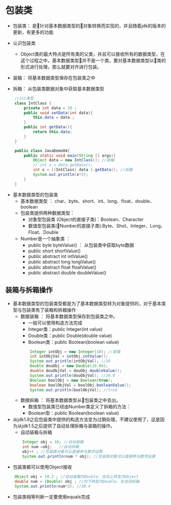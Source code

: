 # 包装类

* 包装类： 是针对基本数据类型的对象转换而实现的，并且随着jdk的版本的更新，有更多的功能

* 认识包装类
    * Object类的最大特点是所有类的父类，并且可以接收所有的数据类型，在这个过程之中，基本数据类型并不是一个类，要对基本数据类型以类的形式进行处理，那么就要对齐进行包装。
* 装箱： 将基本数据类型保存在包装类之中
* 拆箱： 从包装类数据对象中获取基本数据类型

```java
    //int类型
    class IntClass {
        private int data = 10 ;
        public void setData(int data){
            this.data = data ;
        }
        public int getData(){
            return this.data;
        }
    }

    public class JavaDemo04{
        public static void main(String [] args){
            Object data = new IntClass(); //装箱
            // int x = data.getData();
            int x = ((IntClass) data ).getData(); //拆箱
            System.out.println(x*2);
        }
    }
```

* 基本数据类型的包装类
    * 基本数据类型 ： char、byte、short、int、long、float、double、boolean
    * 包装类提供两种数据类型：
        * 对象型包装类 (Object的直接子类)：Boolean、Character
        * 数值型包装类(Number的直接子类):Byte、Shot、Integer、Long、Float、Double
    * Number是一个抽象类 ：
        * public byte byteValue​() ： 从包装类中获取byte数据
        * public short shortValue​()
        * public abstract int intValue​()
        * public abstract long longValue​()
        * public abstract float floatValue​()
        * public abstract double doubleValue​()

## 装箱与拆箱操作
* 基本数据类型的包装类型都是为了基本数据类型转为对象提供的，对于基本类型与包装类有了装箱和拆箱操作
    * 数据装箱 ： 将基本数据类型保存到包装类之中。
        * 一般可以使用构造方法完成
        * Integer类：public Integer​(int value)
        * Double类：public Double​(double value)
        * Boolean类：public Boolean​(boolean value)
        ```java
            Integer intObj = new Integer(10); //装箱
            int intObjVal = intObj.intValue();
            System.out.println(intObjVal); //10
            Double douObj = new Double(10.00);
            double douObjVal = douObj.doubleValue();
            System.out.println(douObjVal); //10.0
            Boolean boolObj = new Boolean(true);
            boolean boolObjVal = boolObj.booleanValue();
            System.out.println(boolObjVal); //true
        ```
    * 数据拆箱 ： 将基本数据类型从包装类之中去出。
        * 数值型包装类已经由Number类定义了拆箱的方法：
        * Boolean型：public Boolean​(boolean value)
* 从jdk1.9之后包装类中提供的构造方法变为过期处理，不建议使用了，这是因为从jdk1.5之后提供了自动处理拆箱与装箱的操作。
    * 自动装箱与拆箱
    ```java
        Integer obj = 10; //自动装箱
        int num =obj;   //自动拆箱
        obj++ ; //包装类对象可以直接参与数学运算
        System.out.println(num * obj); //包装类对象可以直接参与数学运算
    ```
* 包装类都可以使用Object接收

```java
    Object obj = 19.2 ; //自动装箱为Double，在向上转型为Object
    double num = (Double) obj ; //向下转型为Double，在自动拆箱
    System.out.println(num*2); //38.4
```

* 包装类相等判断一定要使用equals完成